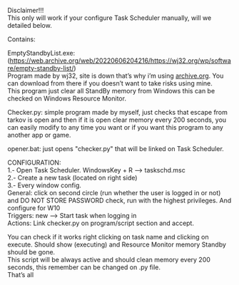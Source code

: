 <p class="has-line-data" data-line-start="0" data-line-end="2">Disclaimer!!!<br>
This only will work if your configure Task Scheduler manually, will we detailed below.</p>
<p class="has-line-data" data-line-start="3" data-line-end="4">Contains:</p>
<p class="has-line-data" data-line-start="5" data-line-end="8">EmptyStandbyList.exe: (<a href="https://web.archive.org/web/20220606204216/https://wj32.org/wp/software/empty-standby-list/">https://web.archive.org/web/20220606204216/https://wj32.org/wp/software/empty-standby-list/</a>)<br>
Program made by wj32, site is down that’s why i’m using <a href="http://archive.org">archive.org</a>. You can download from there if you doesn’t want to take risks using mine.<br>
This program just clear all StandBy memory from Windows this can be checked on Windows Resource Monitor.</p>
<p class="has-line-data" data-line-start="9" data-line-end="10">Checker.py: simple program made by myself, just checks that escape from tarkov is open and then if it is open clear memory every 200 seconds, you can easily modify to any time you want or if you want this program to any another app or game.</p>
<p class="has-line-data" data-line-start="11" data-line-end="12">opener.bat: just opens &quot;checker.py</a>&quot; that will be linked on Task Scheduler.</p>
<p class="has-line-data" data-line-start="14" data-line-end="21">CONFIGURATION:<br>
1.- Open Task Scheduler. WindowsKey + R --&gt; taskschd.msc<br>
2.- Create a new task (located on right side)<br>
3.- Every window config.<br>
General: click on second circle (run whether the user is logged in or not) and DO NOT STORE PASSWORD check, run with the highest privileges. And configure for W10<br>
Triggers: new --&gt; Start task when logging in<br>
Actions: Link checker.py on program/script section and accept.</p>
<p class="has-line-data" data-line-start="22" data-line-end="25">You can check if it works right clicking on task name and clicking on execute. Should show (executing) and Resource Monitor memory Standby should be gone.<br>
This script will be always active and should clean memory every 200 seconds, this remember can be changed on .py file.<br>
That’s all</p>
